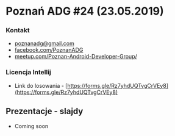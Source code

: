 # Poznań ADG #24 (23.05.2019)

### Kontakt
* [poznanadg@gmail.com](mailto:poznanadg@gmail.com)
* [facebook.com/PoznanADG](http://facebook.com/PoznanADG)
* [meetup.com/Poznan-Android-Developer-Group/ ](http://meetup.com/Poznan-Android-Developer-Group/)

### Licencja Intellij
* Link do losowania - [https://forms.gle/Rz7yhdUQTvgCrVEy8](https://forms.gle/Rz7yhdUQTvgCrVEy8)

## Prezentacje - slajdy
* Coming soon
